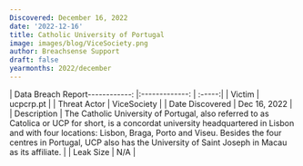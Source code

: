 ```yaml
---
Discovered: December 16, 2022
date: '2022-12-16'
title: Catholic University of Portugal
image: images/blog/ViceSociety.png
author: Breachsense Support
draft: false
yearmonths: 2022/december
---
```


| Data Breach Report------------:     |:-------------:    | :-----:|
| Victim      | ucpcrp.pt      | 
| Threat Actor      | ViceSociety      | 
| Date Discovered      | Dec 16, 2022      | 
| Description      | The Catholic University of Portugal, also referred to as Catolica or UCP for short, is a concordat university headquartered in Lisbon and with four locations: Lisbon, Braga, Porto and Viseu. Besides the four centres in Portugal, UCP also has the University of Saint Joseph in Macau as its affiliate.      | 
| Leak Size      | N/A      | 

